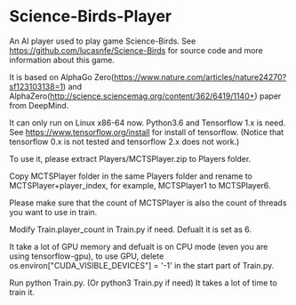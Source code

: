 # Science-Birds-Player

An AI player used to play game Science-Birds. See https://github.com/lucasnfe/Science-Birds for source code and more information about this game.

It is based on AlphaGo Zero(https://www.nature.com/articles/nature24270?sf123103138=1) and AlphaZero(http://science.sciencemag.org/content/362/6419/1140+) paper from DeepMind.

It can only run on Linux x86-64 now.
Python3.6 and Tensorflow 1.x is need. See https://www.tensorflow.org/install for install of tensorflow. (Notice that tensorflow 0.x is not tested and tensorflow 2.x does not work.)

To use it, please extract Players/MCTSPlayer.zip to Players folder.

Copy MCTSPlayer folder in the same Players folder and rename to MCTSPlayer+player_index, for example, MCTSPlayer1 to MCTSPlayer6.

Please make sure that the count of MCTSPlayer is also the count of threads you want to use in train.

Modify Train.player_count in Train.py if need. Defualt it is set as 6.

It take a lot of GPU memory and defualt is on CPU mode (even you are using tensorflow-gpu), to use GPU, delete os.environ["CUDA_VISIBLE_DEVICES"] = '-1' in the start part of Train.py.

Run python Train.py. (Or python3 Train.py if need)
It takes a lot of time to train it.

